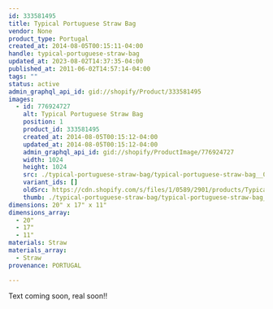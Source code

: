 ```yaml
---
id: 333581495
title: Typical Portuguese Straw Bag
vendor: None
product_type: Portugal
created_at: 2014-08-05T00:15:11-04:00
handle: typical-portuguese-straw-bag
updated_at: 2023-08-02T14:37:35-04:00
published_at: 2011-06-02T14:57:14-04:00
tags: ""
status: active
admin_graphql_api_id: gid://shopify/Product/333581495
images:
  - id: 776924727
    alt: Typical Portuguese Straw Bag
    position: 1
    product_id: 333581495
    created_at: 2014-08-05T00:15:12-04:00
    updated_at: 2014-08-05T00:15:12-04:00
    admin_graphql_api_id: gid://shopify/ProductImage/776924727
    width: 1024
    height: 1024
    src: ./typical-portuguese-straw-bag/typical-portuguese-straw-bag__0.jpg
    variant_ids: []
    oldSrc: https://cdn.shopify.com/s/files/1/0589/2901/products/Typical-Portuguese-Straw-Bag.jpeg?v=1407212112
    thumb: ./typical-portuguese-straw-bag/typical-portuguese-straw-bag__0-thumb.jpg
dimensions: 20" x 17" x 11"
dimensions_array:
  - 20"
  - 17"
  - 11"
materials: Straw
materials_array:
  - Straw
provenance: PORTUGAL

---
```


Text coming soon, real soon!!
